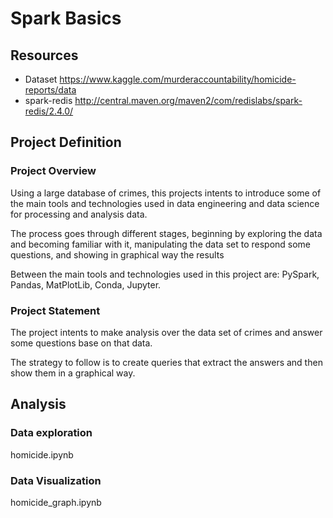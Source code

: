 # Spark Basics

## Resources
- Dataset https://www.kaggle.com/murderaccountability/homicide-reports/data
- spark-redis http://central.maven.org/maven2/com/redislabs/spark-redis/2.4.0/

## Project Definition
### Project Overview
Using a large database of crimes, this projects intents to introduce some of the main tools and technologies used in data engineering and data science for processing and analysis data.

The process goes through different stages, beginning by exploring the data and becoming familiar with it, manipulating the data set to respond some questions, and showing in graphical way the results

Between the main tools and technologies used in this project are: PySpark, Pandas, MatPlotLib, Conda, Jupyter.

### Project Statement
The project intents to make analysis over the data set of crimes and answer some questions base on that data.

The strategy to follow is to create queries that extract the answers and then show them in a graphical way.  

## Analysis
### Data exploration
homicide.ipynb

### Data Visualization
homicide_graph.ipynb
